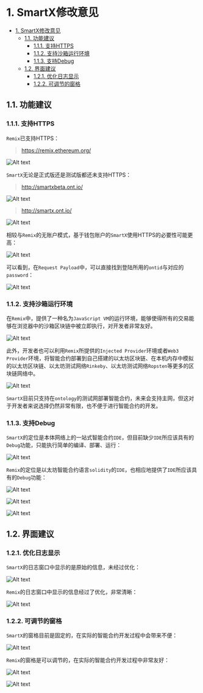# 1. SmartX修改意见

<!-- TOC -->

- [1. SmartX修改意见](#1-smartx%E4%BF%AE%E6%94%B9%E6%84%8F%E8%A7%81)
    - [1.1. 功能建议](#11-%E5%8A%9F%E8%83%BD%E5%BB%BA%E8%AE%AE)
        - [1.1.1. 支持HTTPS](#111-%E6%94%AF%E6%8C%81https)
        - [1.1.2. 支持沙箱运行环境](#112-%E6%94%AF%E6%8C%81%E6%B2%99%E7%AE%B1%E8%BF%90%E8%A1%8C%E7%8E%AF%E5%A2%83)
        - [1.1.3. 支持Debug](#113-%E6%94%AF%E6%8C%81debug)
    - [1.2. 界面建议](#12-%E7%95%8C%E9%9D%A2%E5%BB%BA%E8%AE%AE)
        - [1.2.1. 优化日志显示](#121-%E4%BC%98%E5%8C%96%E6%97%A5%E5%BF%97%E6%98%BE%E7%A4%BA)
        - [1.2.2. 可调节的窗格](#122-%E5%8F%AF%E8%B0%83%E8%8A%82%E7%9A%84%E7%AA%97%E6%A0%BC)

<!-- /TOC -->

## 1.1. 功能建议

### 1.1.1. 支持HTTPS

`Remix`已支持HTTPS：

> https://remix.ethereum.org/

![Alt text](../../img/SmartContract/Remix/RemixHttp.png)

`SmartX`无论是正式版还是测试版都还未支持HTTPS：

> http://smartxbeta.ont.io/

![Alt text](../../img/SmartContract/SmartX/SmartxHttp_1.png)

> http://smartx.ont.io/

![Alt text](../../img/SmartContract/SmartX/SmartxHttp_2.png)

相较与`Remix`的无账户模式，基于钱包账户的`SmartX`使用HTTPS的必要性可能更高：

![Alt text](../../img/SmartContract/SmartX/SmartxLogs_2.png)

可以看到，在`Request Payload`中，可以直接找到登陆所用的`ontid`与对应的`password`：

![Alt text](../../img/SmartContract/SmartX/SmartxLogs_3.png)

### 1.1.2. 支持沙箱运行环境

在`Remix`中，提供了一种名为`JavaScript VM`的运行环境，能够使得所有的交易能够在浏览器中的沙箱区块链中被立即执行，对开发者非常友好。

![Alt text](../../img/SmartContract/Remix/RemixDeploy_1.png)

此外，开发者也可以利用`Remix`所提供的`Injected Provider`环境或者`Web3 Provider`环境，将智能合约部署到自己搭建的以太坊区块链、在本机内存中模拟的以太坊区块链、以太坊测试网络`Rinkeby`、以太坊测试网络`Ropsten`等更多的区块链网络中。

![Alt text](../../img/SmartContract/Remix/RemixRunEnv_3.png)

`SmartX`目前只支持在`ontology`的测试网部署智能合约，未来会支持主网，但这对于开发者来说选择仍然非常有限，也不便于进行智能合约的开发。

### 1.1.3. 支持Debug

`SmartX`的定位是本体网络上的一站式智能合约`IDE`，但目前缺少`IDE`所应该具有的`Debug`功能，只能执行简单的编译、部署、运行：

![Alt text](../../img/SmartContract/SmartX/SmartxRun_1.png)


`Remix`的定位是以太坊智能合约语言`solidity`的`IDE`，也相应地提供了`IDE`所应该具有的`Debug`功能：

![Alt text](../../img/SmartContract/Remix/RemixDebug_1.png)

![Alt text](../../img/SmartContract/Remix/RemixDebug_2.png)

![Alt text](../../img/SmartContract/Remix/RemixDebug_3.png)

## 1.2. 界面建议

### 1.2.1. 优化日志显示

`SmartX`的日志窗口中显示的是原始的信息，未经过优化：

![Alt text](../../img/SmartContract/SmartX/SmartxLogs_1.png)

`Remix`的日志窗口中显示的信息经过了优化，非常清晰：

![Alt text](../../img/SmartContract/Remix/RemixLogs_1.png)

### 1.2.2. 可调节的窗格

`SmartX`的窗格目前是固定的，在实际的智能合约开发过程中会带来不便：

![Alt text](../../img/SmartContract/SmartX/SmartxLogs_1.png)

`Remix`的窗格是可以调节的，在实际的智能合约开发过程中非常友好：

![Alt text](../../img/SmartContract/Remix/RmixResize_1.png)

![Alt text](../../img/SmartContract/Remix/RmixResize_2.png)
